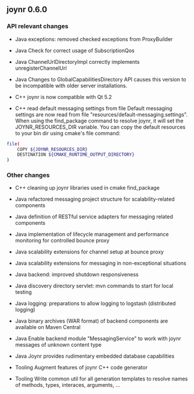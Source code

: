 ## joynr 0.6.0

### API relevant changes
* Java	exceptions: removed checked exceptions from ProxyBuilder
* Java	Check for correct usage of SubscriptionQos
* Java	ChannelUrlDirectoryImpl correctly implements unregisterChannelUrl
* Java	Changes to GlobalCapabilitiesDirectory API causes this version to be incompatible with older server installations.

* C++	joynr is now compatible with Qt 5.2
* C++	read default messaging settings from file
	Default messaging settings are now read from file "resources/default-messaging.settings". 
	When using the find_package command to resolve joynr, it will set the JOYNR_RESOURCES_DIR variable. 
	You can copy the default resources to your bin dir using cmake's file command:
```bash
file(
    COPY ${JOYNR_RESOURCES_DIR}
    DESTINATION ${CMAKE_RUNTIME_OUTPUT_DIRECTORY}
)
```

### Other changes
* C++	cleaning up joynr libraries used in cmake find_package

* Java	refactored messaging project structure for scalability-related components
* Java	definition of RESTful service adapters for messaging related components
* Java	implementation of lifecycle management and performance monitoring for controlled bounce proxy
* Java	scalability extensions for channel setup at bounce proxy
* Java	scalability extensions for messaging in non-exceptional situations
* Java	backend: improved shutdown responsiveness
* Java	discovery directory servlet: mvn commands to start for local testing
* Java	logging: preparations to allow logging to logstash (distributed logging)
* Java	binary archives (WAR format) of backend components are available on Maven Central
* Java	Enable backend module "MessagingService" to work with joynr messages of unknown content type
* Java	Joynr provides rudimentary embedded database capabilities

* Tooling	Augment features of joynr C++ code generator
* Tooling	Write common util for all generation templates to resolve names of methods, types, interaces, arguments, …